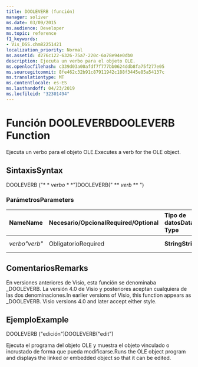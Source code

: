 ```yaml
---
title: DOOLEVERB (función)
manager: soliver
ms.date: 03/09/2015
ms.audience: Developer
ms.topic: reference
f1_keywords:
- Vis_DSS.chm82251421
localization_priority: Normal
ms.assetid: d276c122-6326-75a7-220c-6a78e94e0db0
description: Ejecuta un verbo para el objeto OLE.
ms.openlocfilehash: c339d03a00afdf7f777bb0624ddb8fa75f277e05
ms.sourcegitcommit: 8fe462c32b91c87911942c188f3445e85a54137c
ms.translationtype: MT
ms.contentlocale: es-ES
ms.lasthandoff: 04/23/2019
ms.locfileid: "32301494"
---
```

# <a name="dooleverb-function"></a><span data-ttu-id="b877e-103">Función DOOLEVERB</span><span class="sxs-lookup"><span data-stu-id="b877e-103">DOOLEVERB Function</span></span>

<span data-ttu-id="b877e-104">Ejecuta un verbo para el objeto OLE.</span><span class="sxs-lookup"><span data-stu-id="b877e-104">Executes a verb for the OLE object.</span></span>
  
## <a name="syntax"></a><span data-ttu-id="b877e-105">Sintaxis</span><span class="sxs-lookup"><span data-stu-id="b877e-105">Syntax</span></span>

<span data-ttu-id="b877e-106">DOOLEVERB ("\* \* *verbo* \* \*")</span><span class="sxs-lookup"><span data-stu-id="b877e-106">DOOLEVERB(" \*\* *verb* \*\* ")</span></span> 
  
### <a name="parameters"></a><span data-ttu-id="b877e-107">Parámetros</span><span class="sxs-lookup"><span data-stu-id="b877e-107">Parameters</span></span>

|<span data-ttu-id="b877e-108">**Name**</span><span class="sxs-lookup"><span data-stu-id="b877e-108">**Name**</span></span>|<span data-ttu-id="b877e-109">**Necesario/Opcional**</span><span class="sxs-lookup"><span data-stu-id="b877e-109">**Required/Optional**</span></span>|<span data-ttu-id="b877e-110">**Tipo de datos**</span><span class="sxs-lookup"><span data-stu-id="b877e-110">**Data Type**</span></span>|<span data-ttu-id="b877e-111">**Descripción**</span><span class="sxs-lookup"><span data-stu-id="b877e-111">**Description**</span></span>|
|:-----|:-----|:-----|:-----|
| <span data-ttu-id="b877e-112">_verbo_</span><span class="sxs-lookup"><span data-stu-id="b877e-112">_"verb"_</span></span> <br/> |<span data-ttu-id="b877e-113">Obligatorio</span><span class="sxs-lookup"><span data-stu-id="b877e-113">Required</span></span>  <br/> |<span data-ttu-id="b877e-114">**String**</span><span class="sxs-lookup"><span data-stu-id="b877e-114">**String**</span></span> <br/> |<span data-ttu-id="b877e-115">Verbo para ejecutar.</span><span class="sxs-lookup"><span data-stu-id="b877e-115">The verb to execute.</span></span>  <br/> |
   
## <a name="remarks"></a><span data-ttu-id="b877e-116">Comentarios</span><span class="sxs-lookup"><span data-stu-id="b877e-116">Remarks</span></span>

<span data-ttu-id="b877e-p101">En versiones anteriores de Visio, esta función se denominaba _DOOLEVERB. La versión 4.0 de Visio y posteriores aceptan cualquiera de las dos denominaciones.</span><span class="sxs-lookup"><span data-stu-id="b877e-p101">In earlier versions of Visio, this function appears as _DOOLEVERB. Visio versions 4.0 and later accept either style.</span></span> 
  
## <a name="example"></a><span data-ttu-id="b877e-119">Ejemplo</span><span class="sxs-lookup"><span data-stu-id="b877e-119">Example</span></span>

<span data-ttu-id="b877e-120">DOOLEVERB ("edición")</span><span class="sxs-lookup"><span data-stu-id="b877e-120">DOOLEVERB("edit")</span></span>
  
<span data-ttu-id="b877e-121">Ejecuta el programa del objeto OLE y muestra el objeto vinculado o incrustado de forma que pueda modificarse.</span><span class="sxs-lookup"><span data-stu-id="b877e-121">Runs the OLE object program and displays the linked or embedded object so that it can be edited.</span></span>
  

